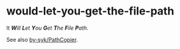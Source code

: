 # would-let-you-get-the-file-path
It ***W**ill **L**et **Y**ou **G**et **T**he **F**ile **P**ath*.

See also [by-syk/PathCopier](https://github.com/by-syk/PathCopier).
